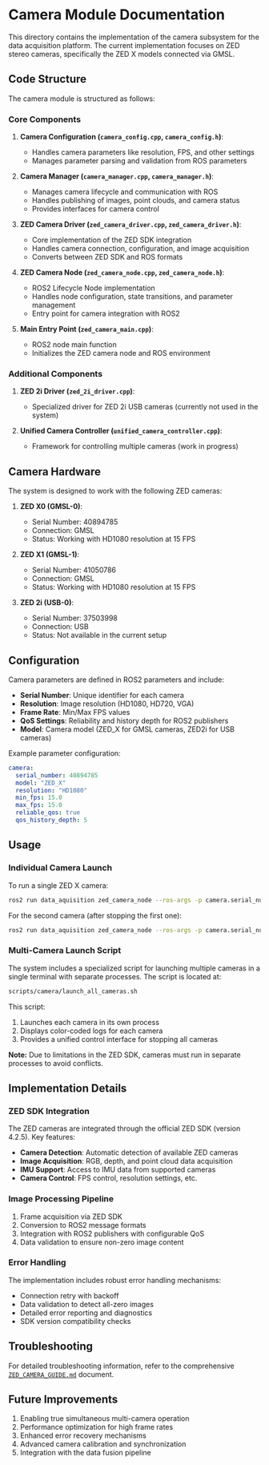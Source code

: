 # Camera Module Documentation

This directory contains the implementation of the camera subsystem for the data acquisition platform. The current implementation focuses on ZED stereo cameras, specifically the ZED X models connected via GMSL.

## Code Structure

The camera module is structured as follows:

### Core Components

1. **Camera Configuration (`camera_config.cpp`, `camera_config.h`)**: 
   - Handles camera parameters like resolution, FPS, and other settings
   - Manages parameter parsing and validation from ROS parameters

2. **Camera Manager (`camera_manager.cpp`, `camera_manager.h`)**:
   - Manages camera lifecycle and communication with ROS
   - Handles publishing of images, point clouds, and camera status
   - Provides interfaces for camera control

3. **ZED Camera Driver (`zed_camera_driver.cpp`, `zed_camera_driver.h`)**:
   - Core implementation of the ZED SDK integration
   - Handles camera connection, configuration, and image acquisition
   - Converts between ZED SDK and ROS formats

4. **ZED Camera Node (`zed_camera_node.cpp`, `zed_camera_node.h`)**:
   - ROS2 Lifecycle Node implementation
   - Handles node configuration, state transitions, and parameter management
   - Entry point for camera integration with ROS2

5. **Main Entry Point (`zed_camera_main.cpp`)**:
   - ROS2 node main function
   - Initializes the ZED camera node and ROS environment

### Additional Components

1. **ZED 2i Driver (`zed_2i_driver.cpp`)**:
   - Specialized driver for ZED 2i USB cameras (currently not used in the system)

2. **Unified Camera Controller (`unified_camera_controller.cpp`)**:
   - Framework for controlling multiple cameras (work in progress)

## Camera Hardware

The system is designed to work with the following ZED cameras:

1. **ZED X0 (GMSL-0)**:
   - Serial Number: 40894785
   - Connection: GMSL
   - Status: Working with HD1080 resolution at 15 FPS

2. **ZED X1 (GMSL-1)**:
   - Serial Number: 41050786
   - Connection: GMSL
   - Status: Working with HD1080 resolution at 15 FPS

3. **ZED 2i (USB-0)**:
   - Serial Number: 37503998
   - Connection: USB
   - Status: Not available in the current setup

## Configuration

Camera parameters are defined in ROS2 parameters and include:

- **Serial Number**: Unique identifier for each camera
- **Resolution**: Image resolution (HD1080, HD720, VGA)
- **Frame Rate**: Min/Max FPS values
- **QoS Settings**: Reliability and history depth for ROS2 publishers
- **Model**: Camera model (ZED_X for GMSL cameras, ZED2i for USB cameras)

Example parameter configuration:
```yaml
camera:
  serial_number: 40894785
  model: "ZED_X"
  resolution: "HD1080"
  min_fps: 15.0
  max_fps: 15.0
  reliable_qos: true
  qos_history_depth: 5
```

## Usage

### Individual Camera Launch

To run a single ZED X camera:

```bash
ros2 run data_aquisition zed_camera_node --ros-args -p camera.serial_number:=40894785 -p camera.model:=ZED_X -p camera.resolution:=HD1080
```

For the second camera (after stopping the first one):

```bash
ros2 run data_aquisition zed_camera_node --ros-args -p camera.serial_number:=41050786 -p camera.model:=ZED_X -p camera.resolution:=HD1080
```

### Multi-Camera Launch Script

The system includes a specialized script for launching multiple cameras in a single terminal with separate processes. The script is located at:

```bash
scripts/camera/launch_all_cameras.sh
```

This script:
1. Launches each camera in its own process
2. Displays color-coded logs for each camera
3. Provides a unified control interface for stopping all cameras

**Note:** Due to limitations in the ZED SDK, cameras must run in separate processes to avoid conflicts.

## Implementation Details

### ZED SDK Integration

The ZED cameras are integrated through the official ZED SDK (version 4.2.5). Key features:

- **Camera Detection**: Automatic detection of available ZED cameras
- **Image Acquisition**: RGB, depth, and point cloud data acquisition
- **IMU Support**: Access to IMU data from supported cameras
- **Camera Control**: FPS control, resolution settings, etc.

### Image Processing Pipeline

1. Frame acquisition via ZED SDK
2. Conversion to ROS2 message formats
3. Integration with ROS2 publishers with configurable QoS
4. Data validation to ensure non-zero image content

### Error Handling

The implementation includes robust error handling mechanisms:

- Connection retry with backoff
- Data validation to detect all-zero images
- Detailed error reporting and diagnostics
- SDK version compatibility checks

## Troubleshooting

For detailed troubleshooting information, refer to the comprehensive [`ZED_CAMERA_GUIDE.md`](../../ZED_CAMERA_GUIDE.md) document.

## Future Improvements

1. Enabling true simultaneous multi-camera operation
2. Performance optimization for high frame rates
3. Enhanced error recovery mechanisms
4. Advanced camera calibration and synchronization
5. Integration with the data fusion pipeline
